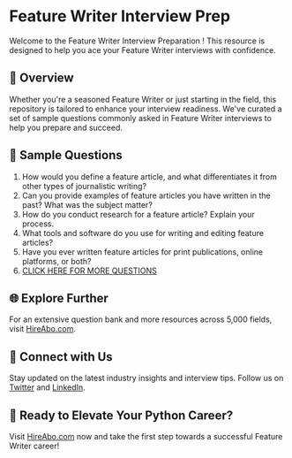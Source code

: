# Feature Writer Interview Prep

Welcome to the Feature Writer Interview Preparation ! This resource is designed to help you ace your Feature Writer interviews with confidence.

## 🚀 Overview

Whether you're a seasoned Feature Writer or just starting in the field, this repository is tailored to enhance your interview readiness. We've curated a set of sample questions commonly asked in Feature Writer interviews to help you prepare and succeed.

## 📝 Sample Questions

1. How would you define a feature article, and what differentiates it from other types of journalistic writing?
2. Can you provide examples of feature articles you have written in the past? What was the subject matter?
3. How do you conduct research for a feature article? Explain your process.
4. What tools and software do you use for writing and editing feature articles?
5. Have you ever written feature articles for print publications, online platforms, or both?
6. [CLICK HERE FOR MORE QUESTIONS](https://hireabo.com/job/8_0_11/Feature%20Writer)

## 🌐 Explore Further

For an extensive question bank and more resources across 5,000 fields, visit [HireAbo.com](https://www.hireabo.com).

## 📱 Connect with Us

Stay updated on the latest industry insights and interview tips. Follow us on [Twitter](https://twitter.com/hireabo) and [LinkedIn](https://www.linkedin.com/in/hire-abo-3609972a8/).

## 🚀 Ready to Elevate Your Python Career?

Visit [HireAbo.com](https://www.hireabo.com) now and take the first step towards a successful Feature Writer career!